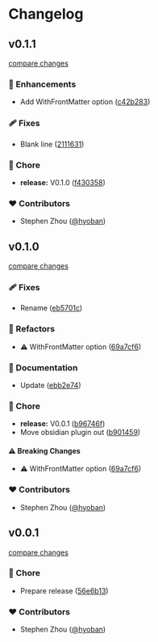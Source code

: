 # Changelog


## v0.1.1

[compare changes](https://github.com/hyoban/kirika/compare/v0.1.0...v0.1.1)


### 🚀 Enhancements

  - Add WithFrontMatter option ([c42b283](https://github.com/hyoban/kirika/commit/c42b283))

### 🩹 Fixes

  - Blank line ([2111631](https://github.com/hyoban/kirika/commit/2111631))

### 🏡 Chore

  - **release:** V0.1.0 ([f430358](https://github.com/hyoban/kirika/commit/f430358))

### ❤️  Contributors

- Stephen Zhou ([@hyoban](http://github.com/hyoban))

## v0.1.0

[compare changes](https://github.com/hyoban/kirika/compare/v0.0.1...v0.1.0)


### 🩹 Fixes

  - Rename ([eb5701c](https://github.com/hyoban/kirika/commit/eb5701c))

### 💅 Refactors

  - ⚠️  WithFrontMatter option ([69a7cf6](https://github.com/hyoban/kirika/commit/69a7cf6))

### 📖 Documentation

  - Update ([ebb2e74](https://github.com/hyoban/kirika/commit/ebb2e74))

### 🏡 Chore

  - **release:** V0.0.1 ([b96746f](https://github.com/hyoban/kirika/commit/b96746f))
  - Move obsidian plugin out ([b901459](https://github.com/hyoban/kirika/commit/b901459))

#### ⚠️  Breaking Changes

  - ⚠️  WithFrontMatter option ([69a7cf6](https://github.com/hyoban/kirika/commit/69a7cf6))

### ❤️  Contributors

- Stephen Zhou ([@hyoban](http://github.com/hyoban))

## v0.0.1

[compare changes](https://github.com/hyoban/kirika/compare/v0.0.2...v0.0.1)


### 🏡 Chore

  - Prepare release ([56e6b13](https://github.com/hyoban/kirika/commit/56e6b13))

### ❤️  Contributors

- Stephen Zhou ([@hyoban](http://github.com/hyoban))

